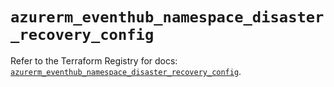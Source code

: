 # `azurerm_eventhub_namespace_disaster_recovery_config`

Refer to the Terraform Registry for docs: [`azurerm_eventhub_namespace_disaster_recovery_config`](https://registry.terraform.io/providers/hashicorp/azurerm/4.30.0/docs/resources/eventhub_namespace_disaster_recovery_config).
